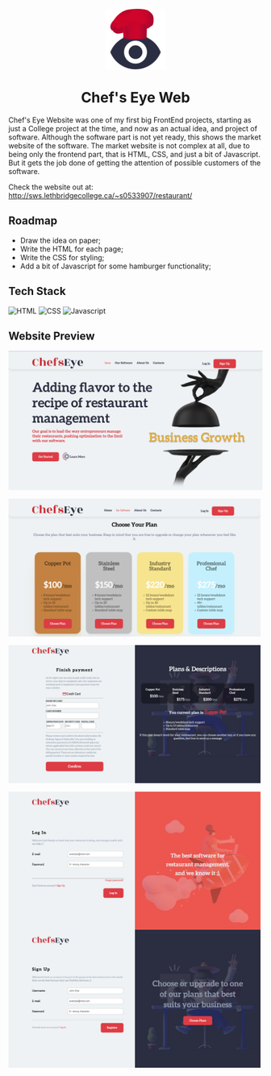 <p align="center">
  <img align="center" src="https://github.com/layuntaFelipe/chefsEyeWeb/blob/master/accets/logo.png" alt="Boxes Logo" width="120"/>
  <h1 align="center">Chef's Eye Web</h1>
</p>

Chef's Eye Website was one of my first big FrontEnd projects, starting as just a College project at the time, and now as an actual idea, and project of software.
Although the software part is not yet ready, this shows the market website of the software. 
The market website is not complex at all, due to being only the frontend part, that is HTML, CSS, and just a bit of Javascript. But it gets the job done of getting the attention of possible customers of the software.

Check the website out at: http://sws.lethbridgecollege.ca/~s0533907/restaurant/

## Roadmap

- Draw the idea on paper;
- Write the HTML for each page;
- Write the CSS for styling;
- Add a bit of Javascript for some hamburger functionality;


## Tech Stack

<img src="https://img.icons8.com/color/344/html-5--v1.png" alt="HTML" width="40" height="40" style="max-width:100%;"></img>
<img src="https://img.icons8.com/color/344/css3.png" alt="CSS" width="40" height="40" style="max-width:100%;"></img>
<img src="https://img.icons8.com/fluency/344/javascript.png" alt="Javascript" width="40" height="40" style="max-width:100%;"></img>


## Website Preview

<p float="left">
  <img align="center" src="https://github.com/layuntaFelipe/chefsEyeWeb/blob/master/screenshots/Screen%20Shot%202022-08-09%20at%201.33.07%20AM.png" alt="Demo" width="800"/> <br/><br/>
  <img align="center" src="https://github.com/layuntaFelipe/chefsEyeWeb/blob/master/screenshots/Screen%20Shot%202022-08-09%20at%201.33.27%20AM.png" alt="Web first page" width="500"/> <br/><br/>
  <img align="center" src="https://github.com/layuntaFelipe/chefsEyeWeb/blob/master/screenshots/Screen%20Shot%202022-08-09%20at%201.33.42%20AM.png" alt="Web first page" width="500"/> <br/><br/>
    <img align="center" src="https://github.com/layuntaFelipe/chefsEyeWeb/blob/master/screenshots/Screen%20Shot%202022-08-09%20at%201.33.55%20AM.png" alt="Web second page" width="500"/>
    <img align="center" src="https://github.com/layuntaFelipe/chefsEyeWeb/blob/master/screenshots/Screen%20Shot%202022-08-09%20at%201.34.12%20AM.png" alt="Web second page" width="500"/>
</p>

